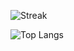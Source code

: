 ![Streak](https://github-readme-streak-stats.herokuapp.com/?user=EmilDimov93&theme=radical)

![Top Langs](https://github-readme-stats.vercel.app/api/top-langs/?username=EmilDimov93&layout=compact&theme=radical)
